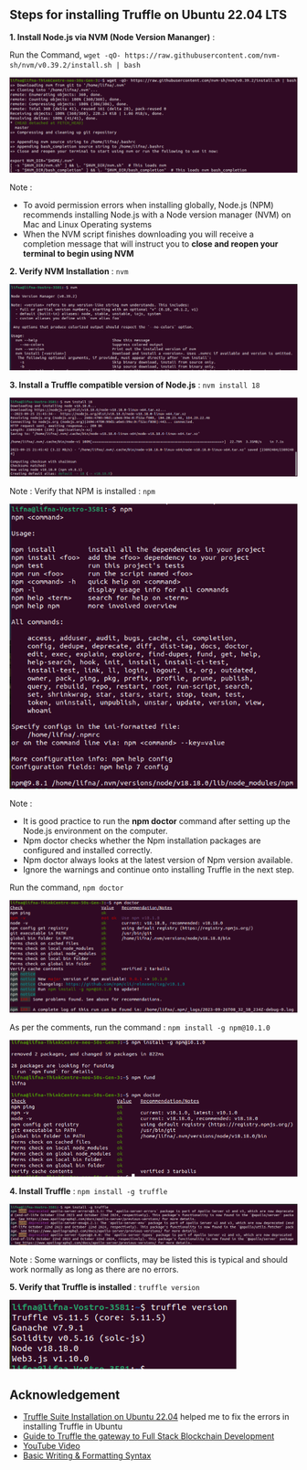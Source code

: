 ## Steps for installing Truffle on Ubuntu 22.04 LTS
**1. Install Node.js via NVM (Node Version Mananger)** : 

Run the Command, ```wget -qO- https://raw.githubusercontent.com/nvm-sh/nvm/v0.39.2/install.sh | bash```

![NVM](https://github.com/LifnaJos/installing-truffle-on-ubuntu-22.04/blob/main/images/Screenshot%20from%202023-09-26%2009-48-29.png)

Note : 
- To avoid permission errors when installing globally, Node.js (NPM) recommends installing Node.js with a Node version manager (NVM) on Mac and Linux Operating systems
- When the NVM script finishes downloading you will receive a completion message that will instruct you to **close and reopen your terminal to begin using NVM**

**2. Verify NVM Installation** : ```nvm```

![NVM](https://github.com/LifnaJos/installing-truffle-on-ubuntu-22.04/blob/main/images/Screenshot%20from%202023-09-25%2021-49-34.png)

**3. Install a Truffle compatible version of Node.js** : ```nvm install 18```

![NVM](https://github.com/LifnaJos/installing-truffle-on-ubuntu-22.04/blob/main/images/Screenshot%20from%202023-09-25%2021-50-09.png)

Note : Verify that NPM is installed : ```npm```

![NVM](https://github.com/LifnaJos/installing-truffle-on-ubuntu-22.04/blob/main/images/Screenshot%20from%202023-09-25%2021-50-38.png)

Note : 
- It is good practice to run the **npm doctor** command after setting up the  Node.js environment on the computer.
- Npm doctor checks whether the Npm installation packages are configured and installed correctly.
- Npm doctor always looks at the latest version of Npm version available.
- Ignore the warnings and continue onto installing Truffle in the next step.

Run the command, ```npm doctor```

![NVM](https://github.com/LifnaJos/installing-truffle-on-ubuntu-22.04/blob/main/images/Screenshot%20from%202023-09-26%2014-07-16.png)

As per the comments, run the command : ```npm install -g npm@10.1.0```

![NVM](https://github.com/LifnaJos/installing-truffle-on-ubuntu-22.04/blob/main/images/Screenshot%20from%202023-09-26%2014-04-21.png)

**4. Install Truffle** : ```npm install -g truffle```

![NVM](https://github.com/LifnaJos/installing-truffle-on-ubuntu-22.04/blob/main/images/Screenshot%20from%202023-09-25%2021-51-47.png)

Note : Some warnings or conflicts, may be listed this is typical and should work normally as long as there are no errors.

**5. Verify that Truffle is installed** : ```truffle version```

![NVM](https://github.com/LifnaJos/installing-truffle-on-ubuntu-22.04/blob/main/images/Screenshot%20from%202023-09-25%2021-52-19.png)

## Acknowledgement
* [Truffle Suite Installation on Ubuntu 22.04](https://github.com/orgs/trufflesuite/discussions/5732) helped me to fix the errors in installing Truffle in Ubuntu
* [Guide to Truffle the gateway to Full Stack Blockchain Development](https://trufflesuite.com/guides/ultimate-guide-to-truffle-the-gateway-to-full-stack-blockchain-development/)
* [YouTube Video](https://www.youtube.com/watch?v=pblVFU0mytI)
* [Basic Writing & Formatting Syntax](https://docs.github.com/en/get-started/writing-on-github/getting-started-with-writing-and-formatting-on-github/basic-writing-and-formatting-syntax)
